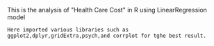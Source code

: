 This is the analysis of "Health Care Cost" in R using LinearRegression model

    Here imported various libraries such as ggplot2,dplyr,gridExtra,psych,and corrplot for tghe best result.






